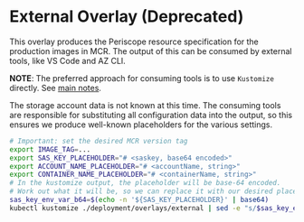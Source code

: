 # External Overlay (Deprecated)

This overlay produces the Periscope resource specification for the production images in MCR. The output of this can be consumed by external tools, like VS Code and AZ CLI.

**NOTE**: The preferred approach for consuming tools is to use `Kustomize` directly. See [main notes](../../../README.md#dependent-consuming-tools-and-working-contract).

The storage account data is not known at this time. The consuming tools are responsible for substituting all configuration data into the output, so this ensures we produce well-known placeholders for the various settings.

```sh
# Important: set the desired MCR version tag
export IMAGE_TAG=...
export SAS_KEY_PLACEHOLDER="# <saskey, base64 encoded>"
export ACCOUNT_NAME_PLACEHOLDER="# <accountName, string>"
export CONTAINER_NAME_PLACEHOLDER="# <containerName, string>"
# In the kustomize output, the placeholder will be base-64 encoded.
# Work out what it will be, so we can replace it with our desired placeholder.
sas_key_env_var_b64=$(echo -n '${SAS_KEY_PLACEHOLDER}' | base64)
kubectl kustomize ./deployment/overlays/external | sed -e "s/$sas_key_env_var_b64/$SAS_KEY_PLACEHOLDER/g" | envsubst
```